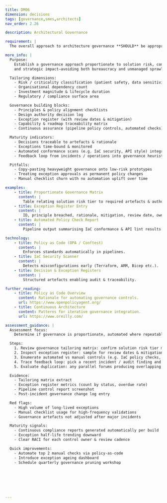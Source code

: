 ```yaml
---
title: DM06
dimension: decisions
tags: [governance,smes,architects]
nav_order: 2.26

description: Architectural Governance

requirement: |
  The overall approach to architecture governance **SHOULD** be appropriate and commensurate with the nature of the solution.

more_info: |
  Purpose:
    Establish a governance approach proportionate to solution risk, complexity
    and strategic impact—avoiding both bureaucracy and unmanaged sprawl.

  Tailoring dimensions:
    - Risk / criticality classification (patient safety, data sensitivity)
    - Organisational dependency count
    - Investment magnitude & lifecycle duration
    - Regulatory / compliance surface area

  Governance building blocks:
    - Principles & policy alignment checklists
    - Design authority decision log
    - Exception register (with review dates & mitigation)
    - Capability & roadmap traceability matrix
    - Continuous assurance (pipeline policy controls, automated checks)

  Maturity indicators:
    - Decisions traceable to artefacts & rationale
    - Exceptions time-bound & monitored
    - Automated conformance scans (e.g. IaC security, API style) integrated
    - Feedback loop from incidents / operations into governance heuristics

  Pitfalls:
    - Copy-pasting heavyweight governance onto low-risk prototypes
    - Treating exception approvals as permanent policy changes
    - Manual checklist churn with no automation uplift over time

examples: 
    - title: Proportionate Governance Matrix
      content: |
        Table relating solution risk tier to required artefacts & authority forums.
    - title: Exception Register Entry
      content: |
        ID, principle breached, rationale, mitigation, review date, owner.
    - title: Automated Policy Check Report
      content: |
        Pipeline output summarising IaC conformance & API lint results.

technology:
    - title: Policy as Code (OPA / Conftest)
      content: |
        Enforces standards automatically in pipelines.
    - title: IaC Security Scanner
      content: |
        Detects misconfigurations early (Terraform, ARM, Bicep etc.).
    - title: Decision & Exception Registers
      content: |
        Structured artefacts enabling audit & traceability.

further_reading:
    - title: Policy as Code Overview
      content: Rationale for automating governance controls.
      url: https://www.openpolicyagent.org/
    - title: Continuous Architecture
      content: Patterns for iterative governance integration.
      url: https://www.oreilly.com/

assessment_guidance: |
  Assessment focus:
    Determine if governance is proportionate, automated where repeatable, and actively pruning exceptions.

  Steps:
    1. Review governance tailoring matrix: confirm solution risk tier mapping matches applied controls.
    2. Inspect exception register: sample for review dates & mitigation ownership; calculate % overdue.
    3. Enumerate automated vs manual controls (e.g. IaC policy checks, API lint, dependency scanning); identify automation coverage gaps.
    4. Trace feedback loop: pick a recent incident / audit finding and show governance adjustment.
    5. Evaluate duplication: any parallel forums producing overlapping decisions?

  Evidence:
    - Tailoring matrix extract
    - Exception register metrics (count by status, overdue rate)
    - Pipeline control report screenshot
    - Post-incident governance change log entry

  Red flags:
    - High volume of long-lived exceptions
    - Manual checklist usage for high-frequency validations
    - Governance artefacts not adjusted after major incidents

  Maturity signals:
    - Continuous compliance reports generated automatically per build
    - Exception half-life trending downward
    - Clear RACI for each control owner & review cadence

  Quick improvements:
    - Automate top 2 manual checks via policy-as-code
    - Introduce exception ageing dashboard
    - Schedule quarterly governance pruning workshop







---
```

